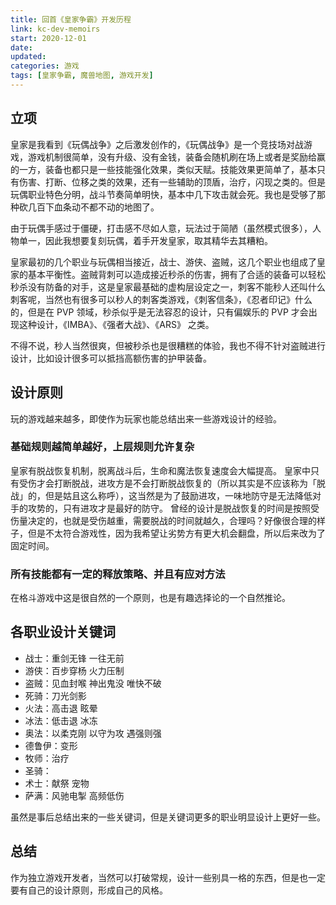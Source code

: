 ```yaml
---
title: 回首《皇家争霸》开发历程
link: kc-dev-memoirs
start: 2020-12-01
date: 
updated:
categories: 游戏
tags: [皇家争霸, 魔兽地图, 游戏开发]
---
```


## 立项

皇家是我看到《玩偶战争》之后激发创作的，《玩偶战争》是一个竞技场对战游戏，游戏机制很简单，没有升级、没有金钱，装备会随机刷在场上或者是奖励给赢的一方，装备也都只是一些技能强化效果，类似天赋。技能效果更简单了，基本只有伤害、打断、位移之类的效果，还有一些辅助的顶盾，治疗，闪现之类的。但是玩偶职业特色分明，战斗节奏简单明快，基本中几下攻击就会死。我也是受够了那种砍几百下血条动不都不动的地图了。

由于玩偶手感过于僵硬，打击感不尽如人意，玩法过于简陋（虽然模式很多），人物单一，因此我想要复刻玩偶，着手开发皇家，取其精华去其糟粕。

皇家最初的几个职业与玩偶相当接近，战士、游侠、盗贼，这几个职业也组成了皇家的基本平衡性。盗贼背刺可以造成接近秒杀的伤害，拥有了合适的装备可以轻松秒杀没有防备的对手，这是皇家最基础的虚构层设定之一，刺客不能秒人还叫什么刺客呢，当然也有很多可以秒人的刺客类游戏，《刺客信条》，《忍者印记》什么的，但是在 PVP 领域，秒杀似乎是无法容忍的设计，只有偏娱乐的 PVP 才会出现这种设计，《IMBA》、《强者大战》、《ARS》 之类。

不得不说，秒人当然很爽，但被秒杀也是很糟糕的体验，我也不得不针对盗贼进行设计，比如设计很多可以抵挡高额伤害的护甲装备。

## 设计原则

玩的游戏越来越多，即使作为玩家也能总结出来一些游戏设计的经验。

### 基础规则越简单越好，上层规则允许复杂

皇家有脱战恢复机制，脱离战斗后，生命和魔法恢复速度会大幅提高。
皇家中只有受伤才会打断脱战，进攻方是不会打断脱战恢复的（所以其实是不应该称为「脱战」的，但是姑且这么称呼），这当然是为了鼓励进攻，一味地防守是无法降低对手的攻势的，只有进攻才是最好的防守。
曾经的设计是脱战恢复的时间是按照受伤量决定的，也就是受伤越重，需要脱战的时间就越久，合理吗？好像很合理的样子，但是不太符合游戏性，因为我希望让劣势方有更大机会翻盘，所以后来改为了固定时间。

### 所有技能都有一定的释放策略、并且有应对方法

在格斗游戏中这是很自然的一个原则，也是有趣选择论的一个自然推论。

## 各职业设计关键词

- 战士：重剑无锋 一往无前
- 游侠：百步穿杨 火力压制
- 盗贼：见血封喉 神出鬼没 唯快不破
- 死骑：刀光剑影
- 火法：高击退 眩晕
- 冰法：低击退 冰冻
- 奥法：以柔克刚 以守为攻 遇强则强
- 德鲁伊：变形
- 牧师：治疗
- 圣骑：
- 术士：献祭 宠物
- 萨满：风驰电掣 高频低伤

虽然是事后总结出来的一些关键词，但是关键词更多的职业明显设计上更好一些。

## 总结

作为独立游戏开发者，当然可以打破常规，设计一些别具一格的东西，但是也一定要有自己的设计原则，形成自己的风格。
